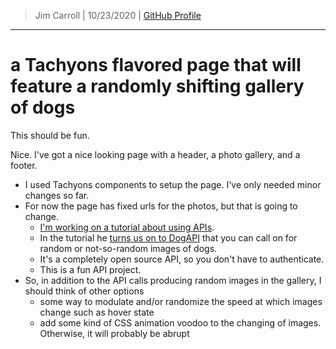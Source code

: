> Jim Carroll |
> 10/23/2020 |
> [GitHub Profile](https://github.com/pulamusic)

---

# a Tachyons flavored page that will feature a randomly shifting gallery of dogs

This should be fun.

Nice. I've got a nice looking page with a header, a photo gallery, and a footer.

* I used Tachyons components to setup the page. I've only needed minor changes so far.
* For now the page has fixed urls for the photos, but that is going to change.
  - [I'm working on a tutorial about using APIs](https://snipcart.com/blog/apis-integration-usage-benefits).
  - In the tutorial he [turns us on to DogAPI](https://dog.ceo/dog-api/) that you can call on for random or not-so-random images of dogs.
  - It's a completely open source API, so you don't have to authenticate.
  - This is a fun API project.
* So, in addition to the API calls producing random images in the gallery, I should think of other options
  - some way to modulate and/or randomize the speed at which images change such as hover state
  - add some kind of CSS animation voodoo to the changing of images. Otherwise, it will probably be abrupt
